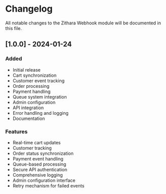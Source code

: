 # Changelog

All notable changes to the Zithara Webhook module will be documented in this file.

## [1.0.0] - 2024-01-24

### Added
- Initial release
- Cart synchronization
- Customer event tracking
- Order processing
- Payment handling
- Queue system integration
- Admin configuration
- API integration
- Error handling and logging
- Documentation

### Features
- Real-time cart updates
- Customer tracking
- Order status synchronization
- Payment event handling
- Queue-based processing
- Secure API authentication
- Comprehensive logging
- Admin configuration interface
- Retry mechanism for failed events